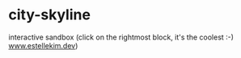 # city-skyline
interactive sandbox (click on the rightmost block, it's the coolest :-) www.estellekim.dev)
